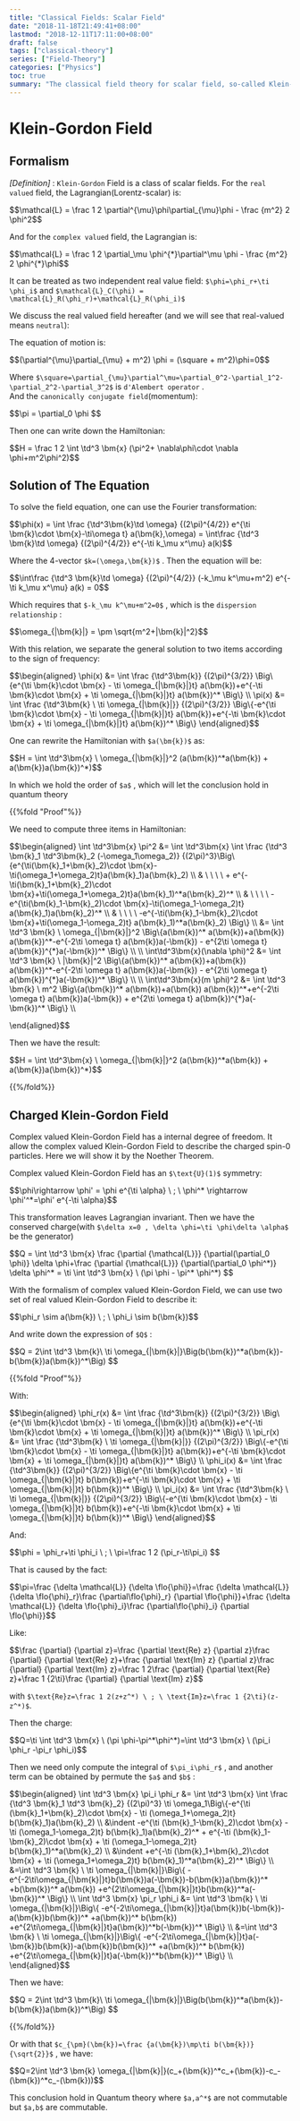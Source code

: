```yaml
---
title: "Classical Fields: Scalar Field"
date: "2018-11-18T21:49:41+08:00"
lastmod: "2018-12-11T17:11:00+08:00"
draft: false
tags: ["classical-theory"]
series: ["Field-Theory"]
categories: ["Physics"]
toc: true
summary: "The classical field theory for scalar field, so-called Klein-Gordon Field. Together with the solution of Klein-Gordon equation and some symmetry analysis."
---
```



# Klein-Gordon Field

## Formalism
_[Definition]_ : `Klein-Gordon` Field is a class of scalar fields. For the `real valued` field, the Lagrangian(Lorentz-scalar) is:

<div>$$\mathcal{L} = \frac 1 2 \partial^{\mu}\phi\partial_{\mu}\phi - \frac {m^2} 2 \phi^2$$</div>

And for the `complex valued` field, the Lagrangian is:

<div>$$\mathcal{L} = \frac 1 2 \partial_\mu \phi^{*}\partial^\mu \phi - \frac {m^2} 2 \phi^{*}\phi$$</div>

It can be treated as two independent real value field: `$\phi=\phi_r+\ti \phi_i$` and `$\mathcal{L}_C(\phi) = \mathcal{L}_R(\phi_r)+\mathcal{L}_R(\phi_i)$`

We discuss the real valued field hereafter (and we will see that real-valued means `neutral`):

The equation of motion is:

<div>$$(\partial^{\mu}\partial_{\mu} + m^2) \phi = (\square + m^2)\phi=0$$</div>

Where `$\square=\partial_{\mu}\partial^\mu=\partial_0^2-\partial_1^2-\partial_2^2-\partial_3^2$` is `d'Alembert operator` . \
And the `canonically conjugate field`(momentum):

<div>$$\pi = \partial_0 \phi $$</div>

Then one can write down the Hamiltonian:

<div>$$H = \frac 1 2  \int \td^3 \bm{x} (\pi^2+ \nabla\phi\cdot \nabla \phi+m^2\phi^2)$$</div>

## Solution of The Equation

To solve the field equation, one can use the Fourier transformation:

<div>$$\phi(x) = \int \frac {\td^3\bm{k}\td \omega} {(2\pi)^{4/2}} e^{\ti \bm{k}\cdot \bm{x}-\ti\omega t} a(\bm{k},\omega) = \int\frac {\td^3 \bm{k}\td \omega} {(2\pi)^{4/2}} e^{-\ti k_\mu x^\mu} a(k)$$</div>

Where the 4-vector `$k=(\omega,\bm{k})$` . Then the equation will be:

<div>$$\int\frac {\td^3 \bm{k}\td \omega} {(2\pi)^{4/2}} (-k_\mu k^\mu+m^2) e^{-\ti k_\mu x^\mu} a(k) = 0$$</div>

Which requires that `$-k_\mu k^\mu+m^2=0$` , which is the `dispersion relationship` :

<div>$$\omega_{|\bm{k}|} = \pm \sqrt{m^2+|\bm{k}|^2}$$</div>

With this relation, we separate the general solution to two items according to the sign of frequency:

<div>$$\begin{aligned}
\phi(x) &= \int \frac {\td^3\bm{k}} {(2\pi)^{3/2}} \Big\{e^{\ti \bm{k}\cdot \bm{x} - \ti \omega_{|\bm{k}|}t} a(\bm{k})+e^{-\ti \bm{k}\cdot \bm{x} + \ti \omega_{|\bm{k}|}t} a(\bm{k})^* \Big\} \\
\pi(x) &= \int \frac {\td^3\bm{k} \ \ti \omega_{|\bm{k}|}} {(2\pi)^{3/2}} \Big\{-e^{\ti \bm{k}\cdot \bm{x} - \ti \omega_{|\bm{k}|}t} a(\bm{k})+e^{-\ti \bm{k}\cdot \bm{x} + \ti \omega_{|\bm{k}|}t} a(\bm{k})^* \Big\}
\end{aligned}$$</div>

One can rewrite the Hamiltonian with `$a(\bm{k})$` as:

<div>$$H = \int \td^3\bm{x} \ \omega_{|\bm{k}|}^2 (a(\bm{k})^*a(\bm{k}) + a(\bm{k})a(\bm{k})^*)$$</div>

In which we hold the order of `$a$` , which will let the conclusion hold in quantum theory

{{%fold "Proof"%}}

We need to compute three items in Hamiltonian:

<div>$$\begin{aligned}
\int \td^3\bm{x} \pi^2 &= \int \td^3\bm{x} \int \frac {\td^3 \bm{k}_1 \td^3\bm{k}_2 (-\omega_1\omega_2)} {(2\pi)^3}\Big\{e^{\ti(\bm{k}_1+\bm{k}_2)\cdot \bm{x}-\ti(\omega_1+\omega_2)t}a(\bm{k}_1)a(\bm{k}_2) \\
& \ \ \ \ + e^{-\ti(\bm{k}_1+\bm{k}_2)\cdot \bm{x}+\ti(\omega_1+\omega_2)t}a(\bm{k}_1)^*a(\bm{k}_2)^* \\
& \ \ \ \ -e^{\ti(\bm{k}_1-\bm{k}_2)\cdot \bm{x}-\ti(\omega_1-\omega_2)t} a(\bm{k}_1)a(\bm{k}_2)^* \\
& \ \ \ \ -e^{-\ti(\bm{k}_1-\bm{k}_2)\cdot \bm{x}+\ti(\omega_1-\omega_2)t} a(\bm{k}_1)^*a(\bm{k}_2) \Big\} \\
&= \int \td^3 \bm{k} \ \omega_{|\bm{k}|}^2 \Big\{a(\bm{k})^* a(\bm{k})+a(\bm{k}) a(\bm{k})^*-e^{-2\ti \omega t} a(\bm{k})a(-\bm{k}) - e^{2\ti \omega t} a(\bm{k})^{*}a(-\bm{k})^*  \Big\} \\
\\
\int\td^3\bm{x}(\nabla \phi)^2 &= \int \td^3 \bm{k} \ |\bm{k}|^2 \Big\{a(\bm{k})^* a(\bm{k})+a(\bm{k}) a(\bm{k})^*-e^{-2\ti \omega t} a(\bm{k})a(-\bm{k}) - e^{2\ti \omega t} a(\bm{k})^{*}a(-\bm{k})^*  \Big\} \\
\\
\int\td^3\bm{x}(m \phi)^2 &= \int \td^3 \bm{k} \ m^2 \Big\{a(\bm{k})^* a(\bm{k})+a(\bm{k}) a(\bm{k})^*+e^{-2\ti \omega t} a(\bm{k})a(-\bm{k}) + e^{2\ti \omega t} a(\bm{k})^{*}a(-\bm{k})^*  \Big\} \\

\end{aligned}$$</div>

Then we have the result:

<div>$$H = \int \td^3\bm{x} \ \omega_{|\bm{k}|}^2 (a(\bm{k})^*a(\bm{k}) + a(\bm{k})a(\bm{k})^*)$$</div>

{{%/fold%}}

## Charged Klein-Gordon Field

Complex valued Klein-Gordon Field has a internal degree of freedom. It allow the complex valued Klein-Gordon Field to describe the charged spin-0 particles. Here we will show it by the Noether Theorem.

Complex valued Klein-Gordon Field has an `$\text{U}(1)$` symmetry:

<div>$$\phi\rightarrow \phi' = \phi e^{\ti \alpha} \ ; \ \phi^* \rightarrow \phi'^*=\phi' e^{-\ti \alpha}$$</div>

This transformation leaves Lagrangian invariant. Then we have the conserved charge(with `$\delta x=0 , \delta \phi=\ti \phi\delta \alpha$` be the generator)

<div>$$Q = \int \td^3 \bm{x} \frac {\partial {\mathcal{L}}} {\partial(\partial_0 \phi)} \delta \phi+\frac {\partial {\mathcal{L}}} {\partial(\partial_0 \phi^*)} \delta \phi^* = \ti \int \td^3 \bm{x} \ (\pi \phi - \pi^* \phi^*) $$</div>

With the formalism of complex valued Klein-Gordon Field, we can use two set of real valued Klein-Gordon Field to describe it:

<div>$$\phi_r \sim a(\bm{k}) \ ; \ \phi_i \sim b(\bm{k})$$</div>

And write down the expression of `$Q$` :

<div>$$Q = 2\int \td^3 \bm{k}\ \ti \omega_{|\bm{k}|}\Big(b(\bm{k})^*a(\bm{k})-b(\bm{k})a(\bm{k})^*\Big) $$</div>



{{%fold "Proof"%}}

With:

<div>$$\begin{aligned}
\phi_r(x) &= \int \frac {\td^3\bm{k}} {(2\pi)^{3/2}} \Big\{e^{\ti \bm{k}\cdot \bm{x} - \ti \omega_{|\bm{k}|}t} a(\bm{k})+e^{-\ti \bm{k}\cdot \bm{x} + \ti \omega_{|\bm{k}|}t} a(\bm{k})^* \Big\} \\
\pi_r(x) &= \int \frac {\td^3\bm{k} \ \ti \omega_{|\bm{k}|}} {(2\pi)^{3/2}} \Big\{-e^{\ti \bm{k}\cdot \bm{x} - \ti \omega_{|\bm{k}|}t} a(\bm{k})+e^{-\ti \bm{k}\cdot \bm{x} + \ti \omega_{|\bm{k}|}t} a(\bm{k})^* \Big\} \\
\phi_i(x) &= \int \frac {\td^3\bm{k}} {(2\pi)^{3/2}} \Big\{e^{\ti \bm{k}\cdot \bm{x} - \ti \omega_{|\bm{k}|}t} b(\bm{k})+e^{-\ti \bm{k}\cdot \bm{x} + \ti \omega_{|\bm{k}|}t} b(\bm{k})^* \Big\} \\
\pi_i(x) &= \int \frac {\td^3\bm{k} \ \ti \omega_{|\bm{k}|}} {(2\pi)^{3/2}} \Big\{-e^{\ti \bm{k}\cdot \bm{x} - \ti \omega_{|\bm{k}|}t} b(\bm{k})+e^{-\ti \bm{k}\cdot \bm{x} + \ti \omega_{|\bm{k}|}t} b(\bm{k})^* \Big\}
\end{aligned}$$</div>

And:

<div>$$\phi = \phi_r+\ti \phi_i \ ; \ \pi=\frac 1 2 (\pi_r-\ti\pi_i) $$</div>

That is caused by the fact:

<div>$$\pi=\frac {\delta \mathcal{L}} {\delta \flo{\phi}}=\frac {\delta \mathcal{L}} {\delta \flo{\phi}_r}\frac {\partial\flo{\phi}_r} {\partial \flo{\phi}}+\frac {\delta \mathcal{L}} {\delta \flo{\phi}_i}\frac {\partial\flo{\phi}_i} {\partial \flo{\phi}}$$</div>

Like:

<div>$$\frac {\partial} {\partial z}=\frac {\partial \text{Re} z} {\partial z}\frac {\partial} {\partial \text{Re} z}+\frac {\partial \text{Im} z} {\partial z}\frac {\partial} {\partial \text{Im} z}=\frac 1 2\frac {\partial} {\partial \text{Re} z}+\frac 1 {2\ti}\frac {\partial} {\partial \text{Im} z}$$</div>

with `$\text{Re}z=\frac 1 2(z+z^*) \ ; \ \text{Im}z=\frac 1 {2\ti}(z-z^*)$`.

Then the charge:

<div>$$Q=\ti \int \td^3 \bm{x} \ (\pi \phi-\pi^*\phi^*)=\int \td^3 \bm{x} \ (\pi_i \phi_r -\pi_r \phi_i)$$</div>

Then we need only compute the integral of `$\pi_i\phi_r$` , and another term can be obtained by permute the `$a$` and `$b$` :

<div>$$\begin{aligned}
\int \td^3 \bm{x} \pi_i \phi_r &= \int \td^3 \bm{x} \int \frac {\td^3 \bm{k}_1 \td^3 \bm{k}_2} {(2\pi)^3} \ti \omega_1\Big\{-e^{\ti (\bm{k}_1+\bm{k}_2)\cdot \bm{x} - \ti (\omega_1+\omega_2)t} b(\bm{k}_1)a(\bm{k}_2) \\
&\indent -e^{\ti (\bm{k}_1-\bm{k}_2)\cdot \bm{x} - \ti (\omega_1-\omega_2)t} b(\bm{k}_1)a(\bm{k}_2)^* + e^{-\ti (\bm{k}_1-\bm{k}_2)\cdot \bm{x} + \ti (\omega_1-\omega_2)t} b(\bm{k}_1)^*a(\bm{k}_2)  \\
&\indent +e^{-\ti (\bm{k}_1+\bm{k}_2)\cdot \bm{x} + \ti (\omega_1+\omega_2)t} b(\bm{k}_1)^*a(\bm{k}_2)^* \Big\} \\
&=\int \td^3 \bm{k} \ \ti \omega_{|\bm{k}|}\Big\{ -e^{-2\ti\omega_{|\bm{k}|}t}b(\bm{k})a(-\bm{k})-b(\bm{k})a(\bm{k})^* +b(\bm{k})^* a(\bm{k}) +e^{2\ti\omega_{|\bm{k}|}t}b(\bm{k})^*a(-\bm{k})^* \Big\} \\
\int \td^3 \bm{x} \pi_r \phi_i &= \int \td^3 \bm{k} \ \ti \omega_{|\bm{k}|}\Big\{ -e^{-2\ti\omega_{|\bm{k}|}t}a(\bm{k})b(-\bm{k})-a(\bm{k})b(\bm{k})^* +a(\bm{k})^* b(\bm{k}) +e^{2\ti\omega_{|\bm{k}|}t}a(\bm{k})^*b(-\bm{k})^* \Big\} \\
&=\int \td^3 \bm{k} \ \ti \omega_{|\bm{k}|}\Big\{ -e^{-2\ti\omega_{|\bm{k}|}t}a(-\bm{k})b(\bm{k})-a(\bm{k})b(\bm{k})^* +a(\bm{k})^* b(\bm{k}) +e^{2\ti\omega_{|\bm{k}|}t}a(-\bm{k})^*b(\bm{k})^* \Big\} \\
\end{aligned}$$</div>

Then we have:

<div>$$Q = 2\int \td^3 \bm{k}\ \ti \omega_{|\bm{k}|}\Big(b(\bm{k})^*a(\bm{k})-b(\bm{k})a(\bm{k})^*\Big) $$</div>


{{%/fold%}}

Or with that `$c_{\pm}(\bm{k})=\frac {a(\bm{k})\mp\ti b(\bm{k})} {\sqrt{2}}$` , we have:

<div>$$Q=2\int \td^3 \bm{k} \omega_{|\bm{k}|}(c_+(\bm{k})^*c_+(\bm{k})-c_-(\bm{k})^*c_-(\bm{k}))$$</div>

This conclusion hold in Quantum theory where `$a,a^*$` are not commutable but `$a,b$` are commutable.
